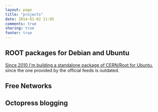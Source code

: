```yaml
---
layout: page
title: "projects"
date: 2014-01-02 11:05
comments: true
sharing: true
footer: true
---
```



## ROOT packages for Debian and Ubuntu

[Since 2010 I'm building a standalone package of CERN/Root for Ubuntu](./projects/2013-05-29-root-packages-for-debian-and-ubuntu.html), since the one provided by the official feeds is outdated.

## Free Networks

## Octopress blogging



